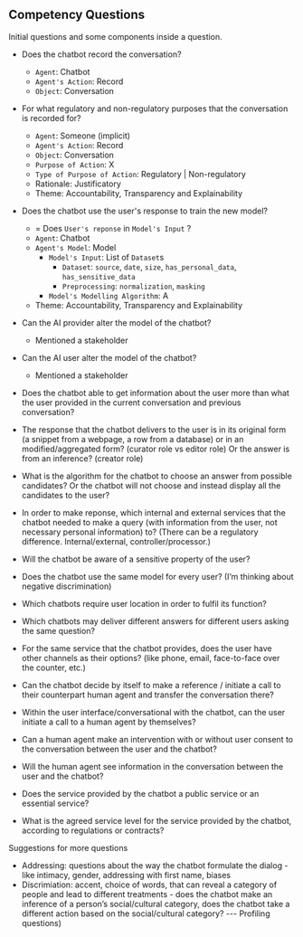 ## Competency Questions

Initial questions and some components inside a question.

- Does the chatbot record the conversation?
  - `Agent`: Chatbot
  - `Agent's Action`: Record
  - `Object`: Conversation
  
- For what regulatory and non-regulatory purposes that the conversation is recorded for?
  - `Agent`: Someone (implicit)
  - `Agent's Action`: Record
  - `Object`: Conversation
  - `Purpose of Action`: X
  - `Type of Purpose of Action`: Regulatory | Non-regulatory
  - Rationale: Justificatory
  - Theme: Accountability, Transparency and Explainability

- Does the chatbot use the user's response to train the new model?
  - = Does `User's reponse` in `Model's Input` ?
  - `Agent`: Chatbot
  - `Agent's Model`: Model
    - `Model's Input`: List of `Dataset`s
      - `Dataset`: `source`, `date`, `size`, `has_personal_data`, `has_sensitive_data`
      - `Preprocessing`: `normalization`, `masking`
    - `Model's Modelling Algorithm`: A
  - Theme: Accountability, Transparency and Explainability

- Can the AI provider alter the model of the chatbot?
  - Mentioned a stakeholder
- Can the AI user alter the model of the chatbot?
  - Mentioned a stakeholder

- Does the chatbot able to get information about the user more than what the user provided in the current conversation and previous conversation?
- The response that the chatbot delivers to the user is in its original form (a snippet from a webpage, a row from a database) or in an modified/aggregated form? (curator role vs editor role) Or the answer is from an inference? (creator role)
- What is the algorithm for the chatbot to choose an answer from possible candidates? Or the chatbot will not choose and instead display all the candidates to the user?
- In order to make reponse, which internal and external services that the chatbot needed to make a query (with information from the user, not necessary personal information) to? (There can be a regulatory difference. Internal/external, controller/processor.)
- Will the chatbot be aware of a sensitive property of the user?
- Does the chatbot use the same model for every user? (I’m thinking about negative discrimination)
- Which chatbots require user location in order to fulfil its function?
- Which chatbots may deliver different answers for different users asking the same question?
- For the same service that the chatbot provides, does the user have other channels as their options? (like phone, email, face-to-face over the counter, etc.)
- Can the chatbot decide by itself to make a reference / initiate a call to their counterpart human agent and transfer the conversation there?
- Within the user interface/conversational with the chatbot, can the user initiate a call to a human agent by themselves?
- Can a human agent make an intervention with or without user consent to the conversation between the user and the chatbot?
- Will the human agent see information in the conversation between the user and the chatbot?
- Does the service provided by the chatbot a public service or an essential service?
- What is the agreed service level for the service provided by the chatbot, according to regulations or contracts?

Suggestions for more questions

- Addressing: questions about the way the chatbot formulate the dialog - like intimacy, gender, addressing with first name, biases
- Discrimiation: accent, choice of words, that can reveal a category of people and lead to different treatments - does the chatbot make an inference of a person’s social/cultural category, does the chatbot take a different action based on the social/cultural category? --- Profiling questions)
